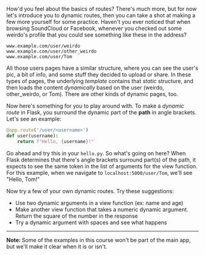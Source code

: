 [//]: # (Will add this page to introduce dynamic routes, which is useful for the templates section)

How'd you feel about the basics of routes? There's much more, but for now let's introduce you to dynamic routes, then you can take a shot at making a few more yourself for some practice. Haven't you ever noticed that when browsing SoundCloud or Facebook, whenever you checked out some weirdo's profile that you could see something like these in the address?

```
www.example.com/user/weirdo
www.example.com/user/other_weirdo
www.example.com/user/Tom
```

All those users pages have a similar structure, where you can see the user's pic, a bit of info, and some stuff they decided to upload or share. In these types of pages, the underlying *template* contains that *static* structure, and then loads the content *dynamically* based on the user (weirdo, other_weirdo, or Tom). There are other kinds of dynamic pages, too.

Now here's something for you to play around with. To make a *dynamic route* in Flask, you surround the dynamic part of the **path** in angle brackets. Let's see an example:

```python
@app.route('/user/<username>')
def user(username):
    return f"Hello, {username}!"
```

Go ahead and try this in your `hello.py`. So what's going on here? When Flask determines that there's angle brackets surround part(s) of the path, it expects to see the same token in the list of arguments for the view function. For this example, when we navigate to `localhost:5000/user/Tom`, we'll see "Hello, Tom!"

Now try a few of your own dynamic routes. Try these suggestions:

- Use two dynamic arguments in a view function (ex: name and age)
- Make another view function that takes a numeric dynamic argument. Return the square of the number in the response
- Try a dynamic argument with spaces and see what happens

[//]: # (I have no idea what would happen for number 3 lol yet)

---

<div class="alert alert-warning" role="alert"><strong>Note: </strong>Some of the examples in this course won't be part of the main app, but we'll make it clear when it is or isn't.
</div>

[//]: # (To Martin: Is this a fair warning, and if so, do you have suggestions for how to indicate something is or isn't part of the main app?)
